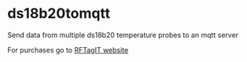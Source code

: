 # ds18b20tomqtt
Send data from multiple ds18b20 temperature probes to an mqtt server

For purchases go to [RFTagIT website](https://www.rftagit.co.za/index.php/catalog "RFTagIT's Homepage")
